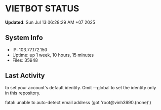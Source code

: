 # VIETBOT STATUS
**Updated**: Sun Jul 13 06:28:29 AM +07 2025

## System Info
- IP: 103.77.172.150
- Uptime: up 1 week, 10 hours, 15 minutes
- Files: 35948

## Last Activity

to set your account's default identity.
Omit --global to set the identity only in this repository.

fatal: unable to auto-detect email address (got 'root@vinh3690.(none)')
